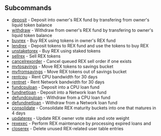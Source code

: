 ## Subcommands
- [deposit](system-rex-deposit) - Deposit into owner's REX fund by transfering from owner's liquid token balance
- [withdraw](system-rex-withdraw) - Withdraw from owner's REX fund by transfering to owner's liquid token balance
- [buyrex](system-rex-buyrex) - Buy REX using tokens in owner's REX fund
- [lendrex](system-rex-lendrex)  - Deposit tokens to REX fund and use the tokens to buy REX
- [unstaketorex](system-rex-unstaketorex) - Buy REX using staked tokens
- [sellrex](system-rex-sellrex) - Sell REX tokens
- [cancelrexorder](system-rex-cancelrexorder) - Cancel queued REX sell order if one exists
- [mvtosavings](system-rex-mvtosavings) - Move REX tokens to savings bucket
- [mvfromsavings](system-rex-mvfromsavings) - Move REX tokens out of savings bucket
- [rentcpu](system-rex-rentcpu) - Rent CPU bandwidth for 30 days
- [rentnet](system-rex-rentnet) - Rent Network bandwidth for 30 days
- [fundcpuloan](system-rex-fundcpuloan) - Deposit into a CPU loan fund
- [fundnetloan](system-rex-fundnetloan) - Deposit into a Network loan fund
- [defundcpuloan](system-rex-defundcpuloan) - Withdraw from a CPU loan fund
- [defundnetloan](system-rex-defundnetloan) - Withdraw from a Network loan fund
- [consolidate](system-rex-consolidate) - Consolidate REX maturity buckets into one that matures in 4 days
- [updaterex](system-rex-updaterex) - Update REX owner vote stake and vote weight
- [rexexec](system-rex-rexexec) - Perform REX maintenance by processing expired loans and
- [closerex](system-rex-closerex) - Delete unused REX-related user table entries